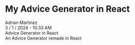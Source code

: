 # My Advice Generator in React

Adrian Martinez<br>
3 / 1 / 2024 - 10:33 AM<br>
Advice Generator in React<br>
An Advice Generator remade in React